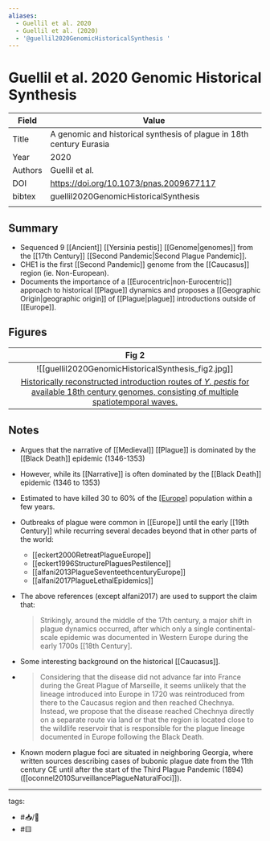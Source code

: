 ```yaml
---
aliases:
  - Guellil et al. 2020
  - Guellil et al. (2020)
  - '@guellil2020GenomicHistoricalSynthesis '
---
```

# Guellil et al. 2020 Genomic Historical Synthesis

| Field   | Value                                                                               |
| ------- | ----------------------------------------------------------------------------------- |
| Title   | A genomic and historical synthesis of plague in 18th century Eurasia |
| Year    | 2020                                                                              |
| Authors | Guellil et al.                                                                      |
| DOI     | <https://doi.org/10.1073/pnas.2009677117>                                           |
| bibtex  | guellil2020GenomicHistoricalSynthesis                                          |
                                                                                  |

## Summary

- Sequenced 9 [[Ancient]]  [[Yersinia pestis]]  [[Genome|genomes]] from the [[17th Century]] [[Second Pandemic|Second Plague Pandemic]].
- CHE1 is the first [[Second Pandemic]] genome from the [[Caucasus]] region (ie. Non-European).
- Documents the importance of a [[Eurocentric|non-Eurocentric]] approach to historical [[Plague]] dynamics and proposes a [[Geographic Origin|geographic origin]] of [[Plague|plague]] introductions outside of [[Europe]].

## Figures

|                    Fig 2                     |
|:--------------------------------------------:|
| ![[guellil2020GenomicHistoricalSynthesis_fig2.jpg]] |
| [Historically reconstructed introduction routes of _Y. pestis_ for available 18th century genomes, consisting of multiple spatiotemporal waves.](Guellil%20et%20al.%202020%20Genomic%20Historical%20Synthesis.md) |


## Notes

- Argues that the narrative of [[Medieval]] [[Plague]] is dominated by the [[Black Death]] epidemic (1346-1353)
- However, while its [[Narrative]] is often dominated by the [[Black Death]] epidemic (1346 to 1353)
- Estimated to have killed 30 to 60% of the [[Europe]](an) population within a few years.
- Outbreaks of plague were common in [[Europe]] until the early [[19th Century]] while recurring several decades beyond that in other parts of the world:
  - [[eckert2000RetreatPlagueEurope]]
  - [[eckert1996StructurePlaguesPestilence]]
  - [[alfani2013PlagueSeventeethcenturyEurope]]
  - [[alfani2017PlagueLethalEpidemics]]
 - The above references (except alfani2017) are used to support the claim that:
	>Strikingly, around the middle of the 17th century, a major shift in plague dynamics occurred, after which only a single continental-scale epidemic was documented in Western Europe during the early 1700s [[18th Century].

- Some interesting background on the historical [[Caucasus]].
- >Considering that the disease did not advance far into France during the Great Plague of Marseille, it seems unlikely that the lineage introduced into Europe in 1720 was reintroduced from there to the Caucasus region and then reached Chechnya. Instead, we propose that the disease reached Chechnya directly on a separate route via land or that the region is located close to the wildlife reservoir that is responsible for the plague lineage documented in Europe following the Black Death.
 
- Known modern plague foci are situated in neighboring Georgia, where written sources describing cases of bubonic plague date from the 11th century CE until after the start of the Third Plague Pandemic (1894) ([[oconnel2010SurveillancePlagueNaturalFoci]]).

---

tags: 
  - #📥/📰 
  - #🟨